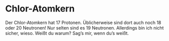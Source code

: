 # Chlor-Atomkern

Der Chlor-Atomkern hat 17 Protonen. Üblicherweise sind dort auch noch 18 oder 20
Neutronen! Nur selten sind es 19 Neutronen. Allerdings bin ich nicht sicher,
wieso. Weißt du warum? Sag’s mir, wenn du’s weißt.
